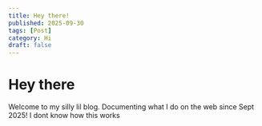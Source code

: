 ```yaml
---
title: Hey there!
published: 2025-09-30
tags: [Post]
category: Hi
draft: false
---
```


# Hey there
Welcome to my silly lil blog. Documenting what I do on the web since Sept 2025!
I dont know how this works

